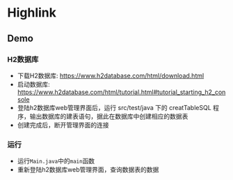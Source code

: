# Highlink

## Demo

### H2数据库

- 下载H2数据库: https://www.h2database.com/html/download.html 
- 启动数据库: https://www.h2database.com/html/tutorial.html#tutorial_starting_h2_console
- 登陆h2数据库web管理界面后，运行 src/test/java 下的 creatTableSQL 程序，输出数据库的建表语句，据此在数据库中创建相应的数据表
- 创建完成后，断开管理界面的连接

### 运行

- 运行`Main.java`中的`main`函数
- 重新登陆h2数据库web管理界面，查询数据表的数据
